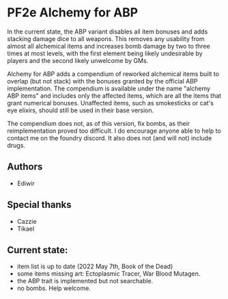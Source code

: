 # PF2e Alchemy for ABP

In the current state, the ABP variant disables all item bonuses and adds stacking damage dice to all weapons. This removes any usability from almost all alchemical items and increases bomb damage by two to three times at most levels, with the first element being likely undesirable by players and the second likely unwelcome by GMs.

Alchemy for ABP adds a compendium of reworked alchemical items built to overlap (but not stack) with the bonuses granted by the official ABP implementation. The compendium is available under the name "alchemy ABP items" and includes only the affected items, which are all the items that grant numerical bonuses. Unaffected items, such as smokesticks or cat's eye elixirs, should still be used in their base version.

The compendium does not, as of this version, fix bombs, as their reimplementation proved too difficult. I do encourage anyone able to help to contact me on the foundry discord. It also does not (and will not) include drugs.

## Authors

- Ediwir

## Special thanks

- Cazzie
- Tikael

## Current state:

- item list is up to date (2022 May 7th, Book of the Dead)
- some items missing art: Ectoplasmic Tracer, War Blood Mutagen.
- the ABP trait is implemented but not searchable.
- no bombs. Help welcome.
